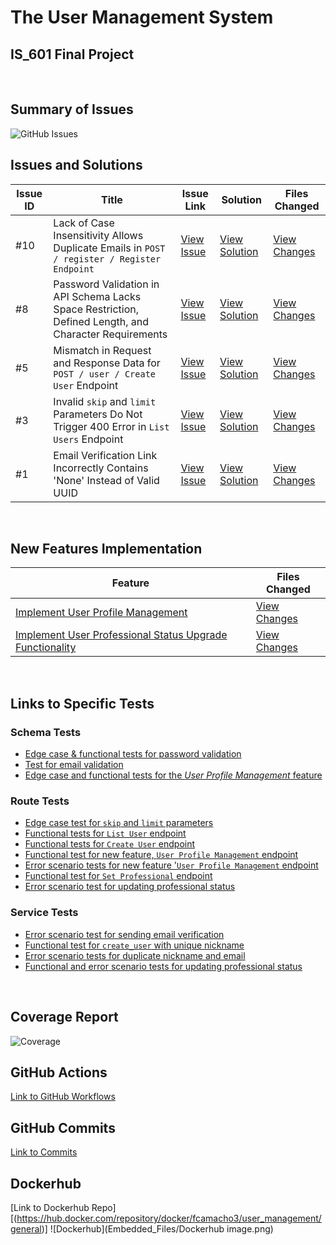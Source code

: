 # The User Management System
## IS_601 Final Project
<br>


## Summary of Issues
![GitHub Issues]()
<br>


## Issues and Solutions

| Issue ID | Title | Issue Link | Solution | Files Changed |
|----------|-------|------------|----------|---------------|
| #10 | Lack of Case Insensitivity Allows Duplicate Emails in `POST / register / Register Endpoint` | [View Issue](https://github.com/fcamacho3/user_management/issues/10) | [View Solution](https://github.com/fcamacho3/user_management/pull/11) | [View Changes](https://github.com/fcamacho3/user_management/pull/11/files) |
| #8 | Password Validation in API Schema Lacks Space Restriction, Defined Length, and Character Requirements | [View Issue](https://github.com/fcamacho3/user_management/issues/8) | [View Solution](https://github.com/fcamacho3/user_management/pull/9) | [View Changes](https://github.com/fcamacho3/user_management/pull/9/files) |
| #5 | Mismatch in Request and Response Data for `POST / user / Create User` Endpoint | [View Issue](https://github.com/fcamacho3/user_management/issues/5) | [View Solution](https://github.com/fcamacho3/user_management/pull/6) | [View Changes](https://github.com/fcamacho3/user_management/pull/6/files) |
| #3 | Invalid `skip` and `limit` Parameters Do Not Trigger 400 Error in `List Users` Endpoint | [View Issue](https://github.com/fcamacho3/user_management/issues/3) | [View Solution](https://github.com/fcamacho3/user_management/pull/4) | [View Changes](https://github.com/fcamacho3/user_management/pull/4/files) |
| #1 | Email Verification Link Incorrectly Contains 'None' Instead of Valid UUID | [View Issue](https://github.com/fcamacho3/user_management/issues/1) | [View Solution](https://github.com/fcamacho3/user_management/pull/2) | [View Changes](https://github.com/fcamacho3/user_management/pull/2/files) |
<br>


## New Features Implementation

| Feature | Files Changed |
|---------|---------------|
| [Implement User Profile Management](https://github.com/fcamacho3/user_management/pull/12) | [View Changes](https://github.com/fcamacho3/user_management/pull/12/files) |
| [Implement User Professional Status Upgrade Functionality](https://github.com/fcamacho3/user_management/pull/13) | [View Changes](https://github.com/fcamacho3/user_management/pull/13/files) |
<br>


## Links to Specific Tests

### Schema Tests
- [Edge case & functional tests for password validation](https://github.com/fcamacho3/user_management/blob/8b1885a908f4f45bc49fcb8cef80e1a1524928a4/tests/test_schemas/test_user_schemas.py#L112-L133)
- [Test for email validation](https://github.com/fcamacho3/user_management/blob/8b1885a908f4f45bc49fcb8cef80e1a1524928a4/tests/test_schemas/test_user_schemas.py#L135-L153)
- [Edge case and functional tests for the *User Profile Management* feature](https://github.com/fcamacho3/user_management/blob/8b1885a908f4f45bc49fcb8cef80e1a1524928a4/tests/test_schemas/test_user_schemas.py#L155-L254)

### Route Tests
- [Edge case test for `skip` and `limit` parameters](https://github.com/fcamacho3/user_management/blob/8b1885a908f4f45bc49fcb8cef80e1a1524928a4/tests/test_api/test_users_api.py#L196-L213)
- [Functional tests for `List User` endpoint](https://github.com/fcamacho3/user_management/blob/8b1885a908f4f45bc49fcb8cef80e1a1524928a4/tests/test_api/test_users_api.py#L215-L230)
- [Functional tests for `Create User` endpoint](https://github.com/fcamacho3/user_management/blob/8b1885a908f4f45bc49fcb8cef80e1a1524928a4/tests/test_api/test_users_api.py#L232-L262)
- [Functional test for new feature, `User Profile Management` endpoint](https://github.com/fcamacho3/user_management/blob/8b1885a908f4f45bc49fcb8cef80e1a1524928a4/tests/test_api/test_users_api.py#L264-L285)
- [Error scenario tests for new feature '`User Profile Management` endpoint](https://github.com/fcamacho3/user_management/blob/8b1885a908f4f45bc49fcb8cef80e1a1524928a4/tests/test_api/test_users_api.py#L287-L323)
- [Functional test for `Set Professional` endpoint](https://github.com/fcamacho3/user_management/blob/8b1885a908f4f45bc49fcb8cef80e1a1524928a4/tests/test_api/test_users_api.py#L287-L323)
- [Error scenario test for updating professional status](https://github.com/fcamacho3/user_management/blob/8b1885a908f4f45bc49fcb8cef80e1a1524928a4/tests/test_api/test_users_api.py#L341-L351)

### Service Tests
- [Error scenario test for sending email verification](https://github.com/fcamacho3/user_management/blob/8b1885a908f4f45bc49fcb8cef80e1a1524928a4/tests/test_services/test_user_service.py#L166-L199)
- [Functional test for `create_user` with unique nickname](https://github.com/fcamacho3/user_management/blob/8b1885a908f4f45bc49fcb8cef80e1a1524928a4/tests/test_services/test_user_service.py#L202-L214)
- [Error scenario tests for duplicate nickname and email](https://github.com/fcamacho3/user_management/blob/8b1885a908f4f45bc49fcb8cef80e1a1524928a4/tests/test_services/test_user_service.py#L202-L214)
- [Functional and error scenario tests for updating professional status](https://github.com/fcamacho3/user_management/blob/8b1885a908f4f45bc49fcb8cef80e1a1524928a4/tests/test_services/test_user_service.py#L202-L214)
<br>


## Coverage Report
![Coverage]()
<br>

## GitHub Actions
[Link to GitHub Workflows](https://github.com/fcamacho3/user_management/actions)
<br>

## GitHub Commits
[Link to Commits](https://github.com/fcamacho3/user_management/commits/main/)
<br>

## Dockerhub
[Link to Dockerhub Repo][(https://hub.docker.com/repository/docker/fcamacho3/user_management/general)]
![Dockerhub](Embedded_Files/Dockerhub image.png)
